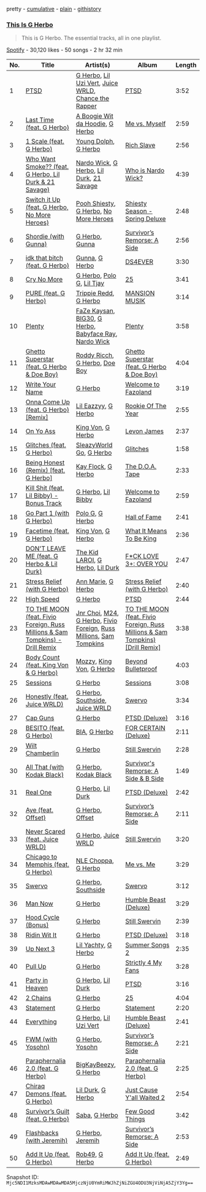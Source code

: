 pretty - [cumulative](/playlists/cumulative/37i9dQZF1DZ06evO3rtuJW.md) - [plain](/playlists/plain/37i9dQZF1DZ06evO3rtuJW) - [githistory](https://github.githistory.xyz/mackorone/spotify-playlist-archive/blob/main/playlists/plain/37i9dQZF1DZ06evO3rtuJW)

### [This Is G Herbo](https://open.spotify.com/playlist/37i9dQZF1DZ06evO3rtuJW)

> This is G Herbo\. The essential tracks, all in one playlist.

[Spotify](https://open.spotify.com/user/spotify) - 30,120 likes - 50 songs - 2 hr 32 min

| No. | Title | Artist(s) | Album | Length |
|---|---|---|---|---|
| 1 | [PTSD](https://open.spotify.com/track/1C8ux1YWLMHCenYJFiIV4Z) | [G Herbo](https://open.spotify.com/artist/5QdEbQJ3ylBnc3gsIASAT5), [Lil Uzi Vert](https://open.spotify.com/artist/4O15NlyKLIASxsJ0PrXPfz), [Juice WRLD](https://open.spotify.com/artist/4MCBfE4596Uoi2O4DtmEMz), [Chance the Rapper](https://open.spotify.com/artist/1anyVhU62p31KFi8MEzkbf) | [PTSD](https://open.spotify.com/album/14YY4ksyKkVbBsZ5TJt0Zr) | 3:52 |
| 2 | [Last Time \(feat\. G Herbo\)](https://open.spotify.com/track/4bgfOF85wLRLtVtDeuwlNH) | [A Boogie Wit da Hoodie](https://open.spotify.com/artist/31W5EY0aAly4Qieq6OFu6I), [G Herbo](https://open.spotify.com/artist/5QdEbQJ3ylBnc3gsIASAT5) | [Me vs\. Myself](https://open.spotify.com/album/2iKQjWWBysdCf52lSiwA03) | 2:59 |
| 3 | [1 Scale \(feat\. G Herbo\)](https://open.spotify.com/track/5gmkw2031VVIboYqPIjSWB) | [Young Dolph](https://open.spotify.com/artist/3HiuzBlSW7pGDXlSFMhO2g), [G Herbo](https://open.spotify.com/artist/5QdEbQJ3ylBnc3gsIASAT5) | [Rich Slave](https://open.spotify.com/album/5LURLNXIyqBHpe5vvRTKHY) | 2:56 |
| 4 | [Who Want Smoke?? \(feat\. G Herbo, Lil Durk & 21 Savage\)](https://open.spotify.com/track/7ACW7VpgoKmfM1sKo15UhX) | [Nardo Wick](https://open.spotify.com/artist/0Njy6yR9LykNKYg9yE23QN), [G Herbo](https://open.spotify.com/artist/5QdEbQJ3ylBnc3gsIASAT5), [Lil Durk](https://open.spotify.com/artist/3hcs9uc56yIGFCSy9leWe7), [21 Savage](https://open.spotify.com/artist/1URnnhqYAYcrqrcwql10ft) | [Who is Nardo Wick?](https://open.spotify.com/album/338LPt19lJ2GiGmxDSOAtR) | 4:39 |
| 5 | [Switch it Up \(feat\. G Herbo, No More Heroes\)](https://open.spotify.com/track/06BY7fb0Ztz7f7JPRWSBZ3) | [Pooh Shiesty](https://open.spotify.com/artist/5F1aAS1duwlzExnPs3l2Xe), [G Herbo](https://open.spotify.com/artist/5QdEbQJ3ylBnc3gsIASAT5), [No More Heroes](https://open.spotify.com/artist/6TsHQClbheVZTyc97g5Nc4) | [Shiesty Season \- Spring Deluxe](https://open.spotify.com/album/4Dn7V8EU84yPMe03MsefyU) | 2:48 |
| 6 | [Shordie \(with Gunna\)](https://open.spotify.com/track/6H6ZtVp6DymejLOJLdRzOI) | [G Herbo](https://open.spotify.com/artist/5QdEbQJ3ylBnc3gsIASAT5), [Gunna](https://open.spotify.com/artist/2hlmm7s2ICUX0LVIhVFlZQ) | [Survivor’s Remorse: A Side](https://open.spotify.com/album/11KPzNJd5GlFhb1R11cZVr) | 2:56 |
| 7 | [idk that bitch \(feat\. G Herbo\)](https://open.spotify.com/track/0n56YWlnKfK1meIGHwMFWt) | [Gunna](https://open.spotify.com/artist/2hlmm7s2ICUX0LVIhVFlZQ), [G Herbo](https://open.spotify.com/artist/5QdEbQJ3ylBnc3gsIASAT5) | [DS4EVER](https://open.spotify.com/album/02uWB8Kekadkl3yGBoOOcx) | 3:30 |
| 8 | [Cry No More](https://open.spotify.com/track/1TwQ0XtQfCgcstxhpOSg7t) | [G Herbo](https://open.spotify.com/artist/5QdEbQJ3ylBnc3gsIASAT5), [Polo G](https://open.spotify.com/artist/6AgTAQt8XS6jRWi4sX7w49), [Lil Tjay](https://open.spotify.com/artist/6jGMq4yGs7aQzuGsMgVgZR) | [25](https://open.spotify.com/album/7AvdSuKYkwzJA8upKuW6zz) | 3:41 |
| 9 | [PURE \(feat\. G Herbo\)](https://open.spotify.com/track/1GOifqA2EoXqxwFB5aFrWI) | [Trippie Redd](https://open.spotify.com/artist/6Xgp2XMz1fhVYe7i6yNAax), [G Herbo](https://open.spotify.com/artist/5QdEbQJ3ylBnc3gsIASAT5) | [MANSION MUSIK](https://open.spotify.com/album/0F166z0TRwmSRuHBOId890) | 3:14 |
| 10 | [Plenty](https://open.spotify.com/track/0jpyhIyvdVZUagbPP9IiZI) | [FaZe Kaysan](https://open.spotify.com/artist/6BgMniiBxLHe43o8nx5MIp), [BIG30](https://open.spotify.com/artist/4nZmMrwH6LxHnCzQv4IFUE), [G Herbo](https://open.spotify.com/artist/5QdEbQJ3ylBnc3gsIASAT5), [Babyface Ray](https://open.spotify.com/artist/3zZ88AwlTwfCJkowsFCvLA), [Nardo Wick](https://open.spotify.com/artist/0Njy6yR9LykNKYg9yE23QN) | [Plenty](https://open.spotify.com/album/097aY57QMnEguasSbYWyoW) | 3:58 |
| 11 | [Ghetto Superstar \(feat\. G Herbo & Doe Boy\)](https://open.spotify.com/track/5QdVpZhASstTN4BBwglPz6) | [Roddy Ricch](https://open.spotify.com/artist/757aE44tKEUQEqRuT6GnEB), [G Herbo](https://open.spotify.com/artist/5QdEbQJ3ylBnc3gsIASAT5), [Doe Boy](https://open.spotify.com/artist/6aLoJJxz7MV2iZ423S8tJC) | [Ghetto Superstar \(feat\. G Herbo & Doe Boy\)](https://open.spotify.com/album/2MTfZnikwjrMJ20QSomF5j) | 4:04 |
| 12 | [Write Your Name](https://open.spotify.com/track/1nbFaXgi6FVywm9BN4UmUt) | [G Herbo](https://open.spotify.com/artist/5QdEbQJ3ylBnc3gsIASAT5) | [Welcome to Fazoland](https://open.spotify.com/album/5T1xg0VySf2wbzswK84Lbl) | 3:19 |
| 13 | [Onna Come Up \(feat\. G Herbo\) \[Remix\]](https://open.spotify.com/track/05WPbN0RZeYj62c4VGpldv) | [Lil Eazzyy](https://open.spotify.com/artist/0rpUnzu4JIoRkKkGvdcm7b), [G Herbo](https://open.spotify.com/artist/5QdEbQJ3ylBnc3gsIASAT5) | [Rookie Of The Year](https://open.spotify.com/album/6RJcigjcQHiRUfoIhxCRcB) | 2:55 |
| 14 | [On Yo Ass](https://open.spotify.com/track/1GieuvkMLaSeu57s1BRVNP) | [King Von](https://open.spotify.com/artist/6QtgPSJPSzcnn7dPZ4VINp), [G Herbo](https://open.spotify.com/artist/5QdEbQJ3ylBnc3gsIASAT5) | [Levon James](https://open.spotify.com/album/1ZRAeQ6zsPJ5W1K3DvpRpP) | 2:37 |
| 15 | [Glitches \(feat\. G Herbo\)](https://open.spotify.com/track/41NdzKqZKg6i629P4UxUaO) | [SleazyWorld Go](https://open.spotify.com/artist/7FOQfJbC3e4GNoheojERnF), [G Herbo](https://open.spotify.com/artist/5QdEbQJ3ylBnc3gsIASAT5) | [Glitches](https://open.spotify.com/album/33zs2J5lgdvrtKwJwQRKOh) | 1:58 |
| 16 | [Being Honest \(Remix\) \[feat\. G Herbo\]](https://open.spotify.com/track/2344qwORd0Q3bZhwssd2mw) | [Kay Flock](https://open.spotify.com/artist/2AMeiDbfU2vonrTkpXDKUu), [G Herbo](https://open.spotify.com/artist/5QdEbQJ3ylBnc3gsIASAT5) | [The D.O.A\. Tape](https://open.spotify.com/album/5DMfgmlbRD0HeUi5QQgOAD) | 2:33 |
| 17 | [Kill Shit \(feat\. Lil Bibby\) \- Bonus Track](https://open.spotify.com/track/4DLO89J3G62BcXy6coIukw) | [G Herbo](https://open.spotify.com/artist/5QdEbQJ3ylBnc3gsIASAT5), [Lil Bibby](https://open.spotify.com/artist/4uSN8Y3kgFNVULUWsZEAVW) | [Welcome to Fazoland](https://open.spotify.com/album/5T1xg0VySf2wbzswK84Lbl) | 2:59 |
| 18 | [Go Part 1 \(with G Herbo\)](https://open.spotify.com/track/1EnWTwagv0XR5OJ51WMdzj) | [Polo G](https://open.spotify.com/artist/6AgTAQt8XS6jRWi4sX7w49), [G Herbo](https://open.spotify.com/artist/5QdEbQJ3ylBnc3gsIASAT5) | [Hall of Fame](https://open.spotify.com/album/7KSf6p0G0mZd7j60etVTwT) | 2:41 |
| 19 | [Facetime \(feat\. G Herbo\)](https://open.spotify.com/track/0AfBqvVQowOxKyau7NxUWp) | [King Von](https://open.spotify.com/artist/6QtgPSJPSzcnn7dPZ4VINp), [G Herbo](https://open.spotify.com/artist/5QdEbQJ3ylBnc3gsIASAT5) | [What It Means To Be King](https://open.spotify.com/album/3nrdCjP7QGBqMEutGTtT1B) | 2:36 |
| 20 | [DON'T LEAVE ME \(feat\. G Herbo & Lil Durk\)](https://open.spotify.com/track/2n1XN46reBpu5I9wDwzZMP) | [The Kid LAROI](https://open.spotify.com/artist/2tIP7SsRs7vjIcLrU85W8J), [G Herbo](https://open.spotify.com/artist/5QdEbQJ3ylBnc3gsIASAT5), [Lil Durk](https://open.spotify.com/artist/3hcs9uc56yIGFCSy9leWe7) | [F\*CK LOVE 3+: OVER YOU](https://open.spotify.com/album/576UTio7xgY7YUxrHMzxeI) | 2:47 |
| 21 | [Stress Relief \(with G Herbo\)](https://open.spotify.com/track/3furL4HLywxNWxxfTB7wVJ) | [Ann Marie](https://open.spotify.com/artist/3feB1IF85It42sebtWSqws), [G Herbo](https://open.spotify.com/artist/5QdEbQJ3ylBnc3gsIASAT5) | [Stress Relief \(with G Herbo\)](https://open.spotify.com/album/6AGBXSBIDKCAuRYZIXOBMi) | 2:40 |
| 22 | [High Speed](https://open.spotify.com/track/6CibhjvNeSRJRy6XGshcZ4) | [G Herbo](https://open.spotify.com/artist/5QdEbQJ3ylBnc3gsIASAT5) | [PTSD](https://open.spotify.com/album/14YY4ksyKkVbBsZ5TJt0Zr) | 2:44 |
| 23 | [TO THE MOON \(feat\. Fivio Foreign, Russ Millions & Sam Tompkins\) \- Drill Remix](https://open.spotify.com/track/3rF1pPjaDjWuIUCTXpMGIv) | [Jnr Choi](https://open.spotify.com/artist/1Z25ZlGHqqlr3o1UGQOfNn), [M24](https://open.spotify.com/artist/601bmA9VRZnMVclsxG7W6T), [G Herbo](https://open.spotify.com/artist/5QdEbQJ3ylBnc3gsIASAT5), [Fivio Foreign](https://open.spotify.com/artist/14CHVeJGrR5xgUGQFV5BVM), [Russ Millions](https://open.spotify.com/artist/3FoFW2AoUGRHBacC6i4x4p), [Sam Tompkins](https://open.spotify.com/artist/04uu8U3I1h26Fp2NBkPTRZ) | [TO THE MOON \(feat\. Fivio Foreign, Russ Millions & Sam Tompkins\) \[Drill Remix\]](https://open.spotify.com/album/0ddJiwySvz540rC18Qn2aY) | 3:38 |
| 24 | [Body Count \(feat\. King Von & G Herbo\)](https://open.spotify.com/track/30AW1wD8qK1Bqw3Z44xs3f) | [Mozzy](https://open.spotify.com/artist/4AA474G2hRfrHyGrfyDseO), [King Von](https://open.spotify.com/artist/6QtgPSJPSzcnn7dPZ4VINp), [G Herbo](https://open.spotify.com/artist/5QdEbQJ3ylBnc3gsIASAT5) | [Beyond Bulletproof](https://open.spotify.com/album/3Ud5r7QHfMF1UhH8a5M1cH) | 4:03 |
| 25 | [Sessions](https://open.spotify.com/track/03gHIjYCwrOia5nNwg7jmT) | [G Herbo](https://open.spotify.com/artist/5QdEbQJ3ylBnc3gsIASAT5) | [Sessions](https://open.spotify.com/album/7yaedwQjo5ai0h1EEI9ymx) | 3:08 |
| 26 | [Honestly \(feat\. Juice WRLD\)](https://open.spotify.com/track/1UF7rVR5zDEKLBcFtbumOY) | [G Herbo](https://open.spotify.com/artist/5QdEbQJ3ylBnc3gsIASAT5), [Southside](https://open.spotify.com/artist/23DYJsw4uSCguIqiTIDtcN), [Juice WRLD](https://open.spotify.com/artist/4MCBfE4596Uoi2O4DtmEMz) | [Swervo](https://open.spotify.com/album/2mHjXCn5dRDvuXlJq95mzE) | 3:34 |
| 27 | [Cap Guns](https://open.spotify.com/track/7I2XiD0oUxwwcTemm2ftFG) | [G Herbo](https://open.spotify.com/artist/5QdEbQJ3ylBnc3gsIASAT5) | [PTSD \(Deluxe\)](https://open.spotify.com/album/19trhRvgk1m0PnD3kmMKLY) | 3:16 |
| 28 | [BESITO \(feat\. G Herbo\)](https://open.spotify.com/track/1JTJws1FmfNRrF90bns0TT) | [BIA](https://open.spotify.com/artist/6veh5zbFpm31XsPdjBgPER), [G Herbo](https://open.spotify.com/artist/5QdEbQJ3ylBnc3gsIASAT5) | [FOR CERTAIN \(Deluxe\)](https://open.spotify.com/album/76j8Cihag4ps0oykYSo0Bc) | 2:11 |
| 29 | [Wilt Chamberlin](https://open.spotify.com/track/3t4ElXlTaOv5pFZmJBLh06) | [G Herbo](https://open.spotify.com/artist/5QdEbQJ3ylBnc3gsIASAT5) | [Still Swervin](https://open.spotify.com/album/7EHKnNdskf0X7Swu43CKnV) | 2:28 |
| 30 | [All That \(with Kodak Black\)](https://open.spotify.com/track/4pE1289TEn8kZ87N08lPOp) | [G Herbo](https://open.spotify.com/artist/5QdEbQJ3ylBnc3gsIASAT5), [Kodak Black](https://open.spotify.com/artist/46SHBwWsqBkxI7EeeBEQG7) | [Survivor's Remorse: A Side & B Side](https://open.spotify.com/album/7i1M24FtpfeRmaztP15sDU) | 1:49 |
| 31 | [Real One](https://open.spotify.com/track/2rBQUcuBP89PonXz4A9QJh) | [G Herbo](https://open.spotify.com/artist/5QdEbQJ3ylBnc3gsIASAT5), [Lil Durk](https://open.spotify.com/artist/3hcs9uc56yIGFCSy9leWe7) | [PTSD \(Deluxe\)](https://open.spotify.com/album/19trhRvgk1m0PnD3kmMKLY) | 2:42 |
| 32 | [Aye \(feat\. Offset\)](https://open.spotify.com/track/3O0W0PorDwqsEuZRl7A9Pi) | [G Herbo](https://open.spotify.com/artist/5QdEbQJ3ylBnc3gsIASAT5), [Offset](https://open.spotify.com/artist/4DdkRBBYG6Yk9Ka8tdJ9BW) | [Survivor’s Remorse: A Side](https://open.spotify.com/album/11KPzNJd5GlFhb1R11cZVr) | 2:11 |
| 33 | [Never Scared \(feat\. Juice WRLD\)](https://open.spotify.com/track/6D2RIkzcbQ5JT99JA0eVgi) | [G Herbo](https://open.spotify.com/artist/5QdEbQJ3ylBnc3gsIASAT5), [Juice WRLD](https://open.spotify.com/artist/4MCBfE4596Uoi2O4DtmEMz) | [Still Swervin](https://open.spotify.com/album/7EHKnNdskf0X7Swu43CKnV) | 3:20 |
| 34 | [Chicago to Memphis \(feat\. G Herbo\)](https://open.spotify.com/track/2mNoak5bp3xjAOAWgWtLrS) | [NLE Choppa](https://open.spotify.com/artist/0ErzCpIMyLcjPiwT4elrtZ), [G Herbo](https://open.spotify.com/artist/5QdEbQJ3ylBnc3gsIASAT5) | [Me vs\. Me](https://open.spotify.com/album/4KrQSZfzmxp0aftaBZj7m3) | 3:29 |
| 35 | [Swervo](https://open.spotify.com/track/1jzCbckrl7q2fELDrvkyCS) | [G Herbo](https://open.spotify.com/artist/5QdEbQJ3ylBnc3gsIASAT5), [Southside](https://open.spotify.com/artist/23DYJsw4uSCguIqiTIDtcN) | [Swervo](https://open.spotify.com/album/2mHjXCn5dRDvuXlJq95mzE) | 3:12 |
| 36 | [Man Now](https://open.spotify.com/track/6e8qzxdh2JPbPqGCUXva59) | [G Herbo](https://open.spotify.com/artist/5QdEbQJ3ylBnc3gsIASAT5) | [Humble Beast \(Deluxe\)](https://open.spotify.com/album/46Shwm91xl9opm3MadNEGn) | 3:29 |
| 37 | [Hood Cycle \(Bonus\)](https://open.spotify.com/track/5vaJVMWz7VHcGjYcfdwXvb) | [G Herbo](https://open.spotify.com/artist/5QdEbQJ3ylBnc3gsIASAT5) | [Still Swervin](https://open.spotify.com/album/7EHKnNdskf0X7Swu43CKnV) | 2:39 |
| 38 | [Ridin Wit It](https://open.spotify.com/track/4qgiNIcSGkBy2AQe6ueIRn) | [G Herbo](https://open.spotify.com/artist/5QdEbQJ3ylBnc3gsIASAT5) | [PTSD \(Deluxe\)](https://open.spotify.com/album/19trhRvgk1m0PnD3kmMKLY) | 3:18 |
| 39 | [Up Next 3](https://open.spotify.com/track/2uCncSbMLOMF6rlA2ThdGO) | [Lil Yachty](https://open.spotify.com/artist/6icQOAFXDZKsumw3YXyusw), [G Herbo](https://open.spotify.com/artist/5QdEbQJ3ylBnc3gsIASAT5) | [Summer Songs 2](https://open.spotify.com/album/1Ea4UfFW7K1UzbjkDVaPri) | 2:35 |
| 40 | [Pull Up](https://open.spotify.com/track/4QgtGpNXs1v2UFz1VuCvWB) | [G Herbo](https://open.spotify.com/artist/5QdEbQJ3ylBnc3gsIASAT5) | [Strictly 4 My Fans](https://open.spotify.com/album/5XLw4dnwqajOACwT2MN2d0) | 3:28 |
| 41 | [Party in Heaven](https://open.spotify.com/track/0nSwqwNqNUlNgpPJ4GDAMm) | [G Herbo](https://open.spotify.com/artist/5QdEbQJ3ylBnc3gsIASAT5), [Lil Durk](https://open.spotify.com/artist/3hcs9uc56yIGFCSy9leWe7) | [PTSD](https://open.spotify.com/album/14YY4ksyKkVbBsZ5TJt0Zr) | 3:16 |
| 42 | [2 Chains](https://open.spotify.com/track/6zpoUJVDLVTDGOqGM356Iq) | [G Herbo](https://open.spotify.com/artist/5QdEbQJ3ylBnc3gsIASAT5) | [25](https://open.spotify.com/album/7AvdSuKYkwzJA8upKuW6zz) | 4:04 |
| 43 | [Statement](https://open.spotify.com/track/79lRUyyy0iwWRkbFFNJ95S) | [G Herbo](https://open.spotify.com/artist/5QdEbQJ3ylBnc3gsIASAT5) | [Statement](https://open.spotify.com/album/5VAilvKAeXaLbgfQAFIDeQ) | 2:20 |
| 44 | [Everything](https://open.spotify.com/track/4HNFreT8wNv9oOFC5RQew9) | [G Herbo](https://open.spotify.com/artist/5QdEbQJ3ylBnc3gsIASAT5), [Lil Uzi Vert](https://open.spotify.com/artist/4O15NlyKLIASxsJ0PrXPfz) | [Humble Beast \(Deluxe\)](https://open.spotify.com/album/46Shwm91xl9opm3MadNEGn) | 2:41 |
| 45 | [FWM \(with Yosohn\)](https://open.spotify.com/track/6FgLgiZfogBrRLUKTL9DpW) | [G Herbo](https://open.spotify.com/artist/5QdEbQJ3ylBnc3gsIASAT5), [Yosohn](https://open.spotify.com/artist/28X3uK2mhWGNFwFy145ZD4) | [Survivor’s Remorse: A Side](https://open.spotify.com/album/11KPzNJd5GlFhb1R11cZVr) | 2:21 |
| 46 | [Paraphernalia 2.0 \(feat\. G Herbo\)](https://open.spotify.com/track/5vGKgOsISQNVqAjIRwdry5) | [BigKayBeezy](https://open.spotify.com/artist/4wpwsRGyik5kVa8fG37Q50), [G Herbo](https://open.spotify.com/artist/5QdEbQJ3ylBnc3gsIASAT5) | [Paraphernalia 2.0 \(feat\. G Herbo\)](https://open.spotify.com/album/5salZxwbYxM9BF54yeI6vf) | 2:25 |
| 47 | [Chiraq Demons \(feat\. G Herbo\)](https://open.spotify.com/track/3dqsY4TIr0KHJGDgzhGm2t) | [Lil Durk](https://open.spotify.com/artist/3hcs9uc56yIGFCSy9leWe7), [G Herbo](https://open.spotify.com/artist/5QdEbQJ3ylBnc3gsIASAT5) | [Just Cause Y'all Waited 2](https://open.spotify.com/album/3D4bwVn4Wp8Za0Amkyd5I5) | 2:54 |
| 48 | [Survivor’s Guilt \(feat\. G Herbo\)](https://open.spotify.com/track/2CDnFIBP90FNiHhCFzoWHo) | [Saba](https://open.spotify.com/artist/7Hjbimq43OgxaBRpFXic4x), [G Herbo](https://open.spotify.com/artist/5QdEbQJ3ylBnc3gsIASAT5) | [Few Good Things](https://open.spotify.com/album/4dhK1XKetMnAilmo6CMID8) | 3:42 |
| 49 | [Flashbacks \(with Jeremih\)](https://open.spotify.com/track/3s01d9z41qw037YXOPlQqd) | [G Herbo](https://open.spotify.com/artist/5QdEbQJ3ylBnc3gsIASAT5), [Jeremih](https://open.spotify.com/artist/3KV3p5EY4AvKxOlhGHORLg) | [Survivor’s Remorse: A Side](https://open.spotify.com/album/11KPzNJd5GlFhb1R11cZVr) | 2:53 |
| 50 | [Add It Up \(feat\. G Herbo\)](https://open.spotify.com/track/63CppbO1NyPUpnMHJ5lYDo) | [Rob49](https://open.spotify.com/artist/1jBoSSrbz9n4ehQWA4cZgB), [G Herbo](https://open.spotify.com/artist/5QdEbQJ3ylBnc3gsIASAT5) | [Add It Up \(feat\. G Herbo\)](https://open.spotify.com/album/0jhDS6QHDbWLapC8gifh9n) | 2:49 |

Snapshot ID: `Mjc5NDI1MzksMDAwMDAwMDA5MjczNjU0YmRiMWJhZjNiZGU4ODU3NjViNjA5ZjY3Yg==`
